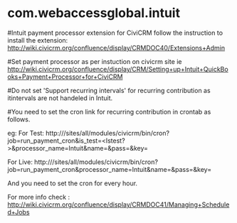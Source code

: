 com.webaccessglobal.intuit
==========================

#Intuit payment processor extension for CiviCRM
follow the instruction to install the extension: http://wiki.civicrm.org/confluence/display/CRMDOC40/Extensions+Admin

#Set payment processor as per instuction on civicrm site ie
 http://wiki.civicrm.org/confluence/display/CRM/Setting+up+Intuit+QuickBooks+Payment+Processor+for+CiviCRM

#Do not set 'Support recurring intervals' for recurring contribution as itintervals are not handeled in Intuit.


#You need to set the cron link for recurring contribution in crontab as follows.

 eg: 
 For Test: http://<YourDomain>/sites/all/modules/civicrm/bin/cron?job=run_payment_cron&is_test=<Istest?>&processor_name=Intuit&name=<Username>&pass=<Password>&key=<Your Site Key>

 For Live: http://<YourDomain>/sites/all/modules/civicrm/bin/cron?job=run_payment_cron&processor_name=Intuit&name=<Username>&pass=<Password>&key=<Your Site Key>

 And you need to set the cron for every hour.

For more info check : http://wiki.civicrm.org/confluence/display/CRMDOC41/Managing+Scheduled+Jobs
 
